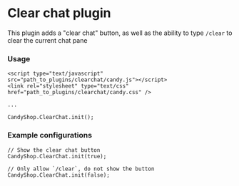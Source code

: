 # Clear chat plugin
This plugin adds a "clear chat" button, as well as the ability to type `/clear` to clear the current chat pane

### Usage
    <script type="text/javascript" src="path_to_plugins/clearchat/candy.js"></script>
    <link rel="stylesheet" type="text/css" href="path_to_plugins/clearchat/candy.css" />

    ...

    CandyShop.ClearChat.init();

### Example configurations

    // Show the clear chat button
    CandyShop.ClearChat.init(true);

    // Only allow `/clear`, do not show the button
    CandyShop.ClearChat.init(false);